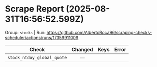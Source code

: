 # Scrape Report (2025-08-31T16:56:52.599Z)

Group: `stocks`  |  Run: https://github.com/AlbertoRoca96/scraping-checks-scheduler/actions/runs/17359911009

| Check | Changed | Keys | Error |
|---|:---:|:--|:--|
| `stock_ntdoy_global_quote` | — |  |  |
